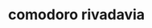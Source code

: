 ---
title: comodoro rivadavia
thumbnail: /images/comodoro-rivadavia-thumbnail.jpg
shortTitleEsp: ampliación comodoro rivadavia
shortTitleEng: comodoro rivadavia extension
address: comodoro rivadavia 1752
locationEsp: nuñez, ciudad de buenos aires.
locationEng: nuñez, buenos aires city.
roleEsp: proyecto y dirección de obra.
roleEng: project and construction management.
statusEsp: en cotización construcción.
statusEng: in construction estimation.
year: 2020 – 2021
order: 3
---